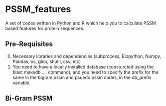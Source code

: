 # PSSM_features
A set of codes written in Python and R which help you to calculate PSSM based features for protein sequences.

## Pre-Requisites 
0. Necessary libraries and dependencies (subprocess, Biopython, Numpy, Pandas, os, glob, shutil, csv, etc)
1. You need to have a locally installed database (consturcted using the blast makedb .... command), and you need to specify the prefix for the same in the bigram pssm and psuedo pssm codes, in the db_prefix variable.

## Bi-Gram PSSM



